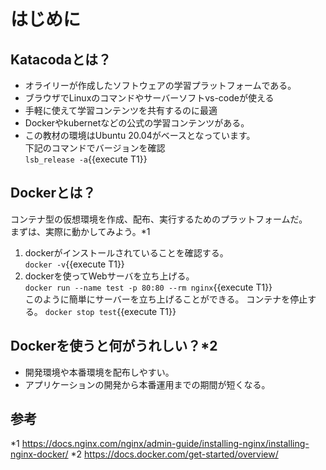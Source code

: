 # はじめに
## Katacodaとは？
- オライリーが作成したソフトウェアの学習プラットフォームである。
- ブラウザでLinuxのコマンドやサーバーソフトvs-codeが使える
- 手軽に使えて学習コンテンツを共有するのに最適
- Dockerやkubernetなどの公式の学習コンテンツがある。
- この教材の環境はUbuntu 20.04がベースとなっています。  
  下記のコマンドでバージョンを確認  
`lsb_release -a`{{execute T1}}
## Dockerとは？
コンテナ型の仮想環境を作成、配布、実行するためのプラットフォームだ。  
まずは、実際に動かしてみよう。*1
1. dockerがインストールされていることを確認する。  
`docker -v`{{execute T1}}
2. dockerを使ってWebサーバを立ち上げる。  
`docker run --name test -p 80:80 --rm nginx`{{execute T1}}  
このように簡単にサーバーを立ち上げることができる。
コンテナを停止する。
`docker stop test`{{execute T1}} 

## Dockerを使うと何がうれしい？*2
- 開発環境や本番環境を配布しやすい。
- アプリケーションの開発から本番運用までの期間が短くなる。



## 参考
*1 https://docs.nginx.com/nginx/admin-guide/installing-nginx/installing-nginx-docker/
*2 https://docs.docker.com/get-started/overview/